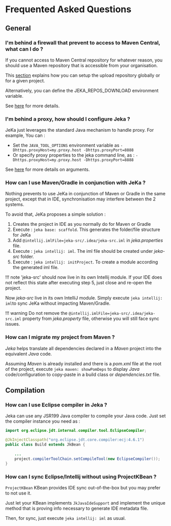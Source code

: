 # Frequented Asked Questions

## General

### I'm behind a firewall that prevent to access to Maven Central, what can I do ?

If you cannot access to Maven Central repository for whatever reason, you should use 
a Maven repository that is accessible from your organisation. 

This [section](https://jeka-dev.github.io/jeka/reference-guide/execution-engine-properties/#repositories) explains how you can setup the upload repository globally or for a given project.

Alternatively, you can define the JEKA_REPOS_DOWNLOAD environment variable.

See [here](https://jeka-dev.github.io/jeka/reference-guide/execution-engine-properties/#repositories) for more details.

### I'm behind a proxy, how should I configure Jeka ?

JeKa just leverages the standard Java mechanism to handle proxy. For example, You can :

- Set the `JAVA_TOOL_OPTIONS` environment variable as `-Dhttps.proxyHost=my.proxy.host -Dhttps.proxyPort=8888`
- Or specify proxy properties to the jeka command line, as :  `-Dhttps.proxyHost=my.proxy.host -Dhttps.proxyPort=8888`

See [here](https://stackoverflow.com/questions/120797/how-do-i-set-the-proxy-to-be-used-by-the-jvm) for more details on arguments.

### How can I use Maven/Gradle in conjunction with JeKa ?

Nothing prevents to use JeKa in conjunction of Maven or Gradle in the same project,
except that in IDE, synchronisation may interfere between the 2 systems.

To avoid that, JeKa proposes a simple solution :

1. Creates the project in IDE as you normally do for Maven or Gradle
2. Execute : `jeka base: scaffold`. This generates the folder/file structure for JeKa
3. Add `@intellij.imlFile=jeka-src/.idea/jeka-src.iml` in *jeka.properties* file.
4. Execute : `jeka intellij: iml`. The iml file should be created under *jeka-src* folder.
5. Execute : `jeka intellij: initProject`. To create a module according the generated iml file.

!!! note
    'jeka-src' should now live in its own Intellij module. If your IDE does not reflect 
    this state after executing step 5, just close and re-open the project.

Now *jeka-src* live in its own IntelliJ module.
Simply execute `jeka intellij: iml`to sync JeKa without impacting Maven/Gradle.


!!! warning
    Do not remove the `@intellij.imlFile=jeka-src/.idea/jeka-src.iml` property from *jeka.property* file, otherwise you will
    still face sync issues.



### How can I migrate my project from Maven ?

_Jeka_ helps translate all dependencies declared in a _Maven_ project into the equivalent _Java_ code.

Assuming _Maven_ is already installed and there is a _pom.xml_ file at the root of the project, 
execute `jeka maven: showPomDeps` to display _Java_ code/configuration to 
copy-paste in a build class or *dependencies.txt* file.


## Compilation

### How can I use Eclipse compiler in Jeka ?

Jeka can use any JSR199 Java compiler to compile your Java code. Just set the compiler instance you need as :

```java
import org.eclipse.jdt.internal.compiler.tool.EclipseCompiler;

@JkInjectClasspath("org.eclipse.jdt.core.compiler:ecj:4.6.1")
public class Build extends JkBean {
    
    ...
    project.compilerToolChain.setCompileTool(new EclipseCompiler());
}
```

### How can I sync  Eclipse/Intellij without using ProjectKBean ?

`ProjectKBean` KBean provides IDE sync out-of-the-box but you may prefer to not use it.

Just let your KBean implements `JkJavaIdeSupport` and implement the unique method that is 
proving info necessary to generate IDE metadata file.

Then, for sync, just execute `jeka intellij: iml` as usual.








